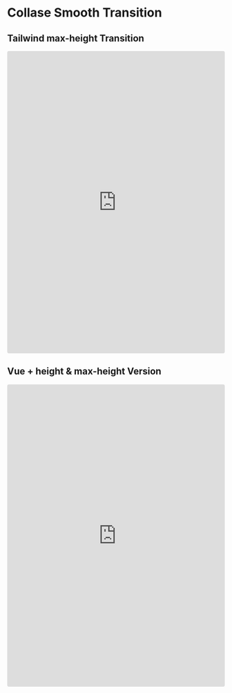 # Collase Smooth Transition

## Tailwind max-height Transition

<iframe
  src="https://codesandbox.io/embed/tailwind-collapsible-transition-max-height-0kojoc?fontsize=14&hidenavigation=1&theme=dark"
  style="width: 100%; height: 50em; border: 0; border-radius: 4px; overflow: hidden"
  title="Tailwind Collapsible Transition max-height"
  allow="accelerometer; ambient-light-sensor; camera; encrypted-media; geolocation; gyroscope; hid; microphone; midi; payment; usb; vr; xr-spatial-tracking"
  sandbox="allow-forms allow-modals allow-popups allow-presentation allow-same-origin allow-scripts"
></iframe>

## Vue + height & max-height Version

<iframe
  src="https://stackblitz.com/edit/nuxt-starter-2vu4ht?embed=1&file=README.md"
  style="width: 100%; height: 50em; border: 0; border-radius: 4px; overflow: hidden"
></iframe>
